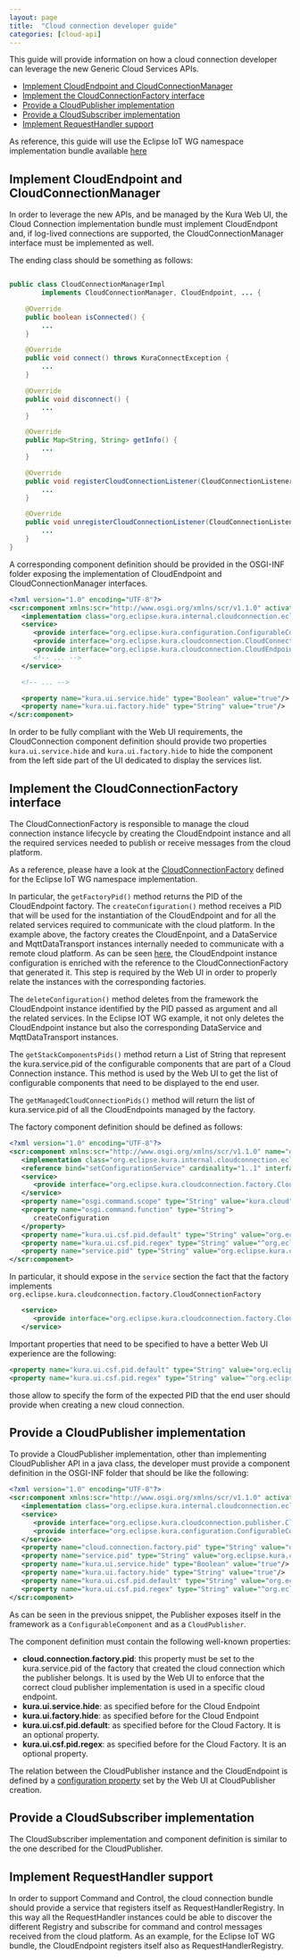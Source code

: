 ```yaml
---
layout: page
title:  "Cloud connection developer guide"
categories: [cloud-api]
---
```


This guide will provide information on how a cloud connection developer can leverage the new Generic Cloud Services APIs.

- [Implement CloudEndpoint and CloudConnectionManager](#implement-cloudendpoint-and-cloudconnectionmanager)
- [Implement the CloudConnectionFactory interface](#implement-the-cloudconnectionfactory-interface)
- [Provide a CloudPublisher implementation](#provide-a-cloudpublisher-implementation)
- [Provide a CloudSubscriber implementation](#provide-a-cloudsubscriber-implementation)
- [Implement RequestHandler support](#implement-requesthandler-support)  

As reference, this guide will use the Eclipse IoT WG namespace implementation bundle available [here](https://github.com/eclipse/kura/tree/develop/kura/org.eclipse.kura.cloudconnection.eclipseiot.mqtt.provider)

## Implement CloudEndpoint and CloudConnectionManager
In order to leverage the new APIs, and be managed by the Kura Web UI, the Cloud Connection implementation bundle must implement CloudEndpont and, if log-lived connections are supported, the CloudConnectionManager interface must be implemented as well.

The ending class should be something as follows:

```java

public class CloudConnectionManagerImpl
        implements CloudConnectionManager, CloudEndpoint, ... {

    @Override
    public boolean isConnected() {
        ...
    }

    @Override
    public void connect() throws KuraConnectException {
        ...
    }

    @Override
    public void disconnect() {
        ...
    }

    @Override
    public Map<String, String> getInfo() {
        ...
    }

    @Override
    public void registerCloudConnectionListener(CloudConnectionListener cloudConnectionListener) {
        ...
    }

    @Override
    public void unregisterCloudConnectionListener(CloudConnectionListener cloudConnectionListener) {
        ...
    }
}
```

A corresponding component definition should be provided in the OSGI-INF folder exposing the implementation of CloudEndpoint and CloudConnectionManager interfaces.

```xml
<?xml version="1.0" encoding="UTF-8"?>
<scr:component xmlns:scr="http://www.osgi.org/xmlns/scr/v1.1.0" activate="activate" configuration-policy="require" deactivate="deactivate" enabled="true" immediate="true" modified="updated" name="org.eclipse.kura.cloudconnection.eclipseiot.mqtt.ConnectionManager">
   <implementation class="org.eclipse.kura.internal.cloudconnection.eclipseiot.mqtt.cloud.CloudConnectionManagerImpl"/>
   <service>
      <provide interface="org.eclipse.kura.configuration.ConfigurableComponent"/>
      <provide interface="org.eclipse.kura.cloudconnection.CloudConnectionManager"/>
      <provide interface="org.eclipse.kura.cloudconnection.CloudEndpoint"/>
      <!-- ... -->
   </service>

   <!-- ... -->

   <property name="kura.ui.service.hide" type="Boolean" value="true"/>
   <property name="kura.ui.factory.hide" type="String" value="true"/>
</scr:component>
```

In order to be fully compliant with the Web UI requirements, the CloudConnection component definition should provide two properties `kura.ui.service.hide` and `kura.ui.factory.hide` to hide the component from the left side part of the UI dedicated to display the services list.

## Implement the CloudConnectionFactory interface

The CloudConnectionFactory is responsible to manage the cloud connection instance lifecycle by creating the CloudEndpoint instance and all the required services needed to publish or receive messages from the cloud platform.

As a reference, please have a look at the [CloudConnectionFactory](https://github.com/eclipse/kura/blob/develop/kura/org.eclipse.kura.cloudconnection.eclipseiot.mqtt.provider/src/main/java/org/eclipse/kura/internal/cloudconnection/eclipseiot/mqtt/cloud/factory/DefaultCloudConnectionFactory.java) defined for the Eclipse IoT WG namespace implementation.

In particular, the `getFactoryPid()` method returns the PID of the CloudEndpoint factory.
The `createConfiguration()` method receives a PID that will be used for the instantiation of the CloudEndpoint and for all the related services required to communicate with the cloud platform. In the example above, the factory creates the CloudEnpoint, and a DataService and MqttDataTransport instances internally needed to communicate with a remote cloud platform. As can be seen [here](https://github.com/eclipse/kura/blob/develop/kura/org.eclipse.kura.cloudconnection.eclipseiot.mqtt.provider/src/main/java/org/eclipse/kura/internal/cloudconnection/eclipseiot/mqtt/cloud/factory/DefaultCloudConnectionFactory.java#L215), the CloudEndpoint instance configuration is enriched with the reference to the CloudConnectionFactory that generated it. This step is required by the Web UI in order to properly relate the instances with the corresponding factories.

The `deleteConfiguration()` method deletes from the framework the CloudEndpoint instance identified by the PID passed as argument and all the related services. In the Eclipse IOT WG example, it not only deletes the CloudEndpoint instance but also the corresponding DataService and MqttDataTransport instances.

The `getStackComponentsPids()` method return a List of String that represent the kura.service.pid of the configurable components that are part of a Cloud Connection instance. This method is used by the Web UI to get the list of configurable components that need to be displayed to the end user.

The `getManagedCloudConnectionPids()` method will return the list of kura.service.pid of all the CloudEndpoints managed by the factory.

The factory component definition should be defined as follows:
```xml
<?xml version="1.0" encoding="UTF-8"?>
<scr:component xmlns:scr="http://www.osgi.org/xmlns/scr/v1.1.0" name="org.eclipse.kura.cloudconnection.eclipseiot.mqtt.DefaultCloudConnectionFactory">
   <implementation class="org.eclipse.kura.internal.cloudconnection.eclipseiot.mqtt.cloud.factory.DefaultCloudConnectionFactory"/>
   <reference bind="setConfigurationService" cardinality="1..1" interface="org.eclipse.kura.configuration.ConfigurationService" name="ConfigurationService" policy="static" unbind="unsetConfigurationService"/>
   <service>
      <provide interface="org.eclipse.kura.cloudconnection.factory.CloudConnectionFactory"/>
   </service>
   <property name="osgi.command.scope" type="String" value="kura.cloud"/>
   <property name="osgi.command.function" type="String">
      createConfiguration
   </property>
   <property name="kura.ui.csf.pid.default" type="String" value="org.eclipse.kura.cloudconnection.eclipseiot.mqtt.ConnectionManager"/>
   <property name="kura.ui.csf.pid.regex" type="String" value="^org.eclipse.kura.cloudconnection.eclipseiot.mqtt.ConnectionManager(\-[a-zA-Z0-9]+)?$"/>
   <property name="service.pid" type="String" value="org.eclipse.kura.cloudconnection.eclipseiot.mqtt.DefaultCloudConnectionFactory"/>
</scr:component>
```

In particular, it should expose in the `service` section the fact that the factory implements `org.eclipse.kura.cloudconnection.factory.CloudConnectionFactory`
```xml
   <service>
      <provide interface="org.eclipse.kura.cloudconnection.factory.CloudConnectionFactory"/>
   </service>
```

Important properties that need to be specified to have a better Web UI experience are the following:
```xml
<property name="kura.ui.csf.pid.default" type="String" value="org.eclipse.kura.cloudconnection.eclipseiot.mqtt.ConnectionManager"/>
<property name="kura.ui.csf.pid.regex" type="String" value="^org.eclipse.kura.cloudconnection.eclipseiot.mqtt.ConnectionManager(\-[a-zA-Z0-9]+)?$"/>
```
those allow to specify the form of the expected PID that the end user should provide when creating a new cloud connection.

## Provide a CloudPublisher implementation
To provide a CloudPublisher implementation, other than implementing CloudPublisher API in a java class, the developer must provide a component definition in the OSGI-INF folder that should be like the following:

```xml
<?xml version="1.0" encoding="UTF-8"?>
<scr:component xmlns:scr="http://www.osgi.org/xmlns/scr/v1.1.0" activate="activate" configuration-policy="require" deactivate="deactivate" enabled="true" immediate="true" modified="updated" name="org.eclipse.kura.cloudconnection.eclipseiot.mqtt.CloudPublisher">
   <implementation class="org.eclipse.kura.internal.cloudconnection.eclipseiot.mqtt.cloud.publisher.CloudPublisherImpl"/>
   <service>
      <provide interface="org.eclipse.kura.cloudconnection.publisher.CloudPublisher"/>
      <provide interface="org.eclipse.kura.configuration.ConfigurableComponent"/>
   </service>
   <property name="cloud.connection.factory.pid" type="String" value="org.eclipse.kura.cloudconnection.eclipseiot.mqtt.ConnectionManager"/>
   <property name="service.pid" type="String" value="org.eclipse.kura.cloudconnection.eclipseiot.mqtt.CloudPublisher"/>
   <property name="kura.ui.service.hide" type="Boolean" value="true"/>
   <property name="kura.ui.factory.hide" type="String" value="true"/>
   <property name="kura.ui.csf.pid.default" type="String" value="org.eclipse.kura.cloudconnection.eclipseiot.mqtt.CloudPublisher"/>
   <property name="kura.ui.csf.pid.regex" type="String" value="^org.eclipse.kura.cloudconnection.eclipseiot.mqtt.CloudPublisher(\-[a-zA-Z0-9]+)?$"/>
</scr:component>
```

As can be seen in the previous snippet, the Publisher exposes itself in the framework as a `ConfigurableComponent` and as a `CloudPublisher`.

The component definition must contain the following well-known properties:

- **cloud.connection.factory.pid**: this property must be set to the kura.service.pid of the factory that created the cloud connection which the publisher belongs. It is used by the Web UI to enforce that the correct cloud publisher implementation is used in a specific cloud endpoint.  
- **kura.ui.service.hide**: as specified before for the Cloud Endpoint
- **kura.ui.factory.hide**: as specified before for the Cloud Endpoint
- **kura.ui.csf.pid.default**: as specified before for the Cloud Factory. It is an optional property.
- **kura.ui.csf.pid.regex**: as specified before for the Cloud Factory. It is an optional property.

The relation between the CloudPublisher instance and the CloudEndpoint is defined by a [configuration property](https://github.com/eclipse/kura/blob/develop/kura/org.eclipse.kura.api/src/main/java/org/eclipse/kura/cloudconnection/CloudConnectionConstants.java#L30) set by the Web UI at CloudPublisher creation.

## Provide a CloudSubscriber implementation
The CloudSubscriber implementation and component definition is similar to the one described for the CloudPublisher.

## Implement RequestHandler support
In order to support Command and Control, the cloud connection bundle should provide a service that registers itself as RequestHandlerRegistry. In this way all the RequestHandler instances could be able to discover the different Registry and subscribe for command and control messages received from the cloud platform.
As an example, for the Eclipse IoT WG bundle, the CloudEndpoint registers itself also as RequestHandlerRegistry.
